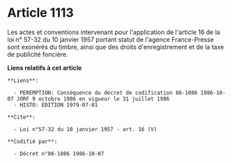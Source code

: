 # Article 1113

Les actes et conventions intervenant pour l'application de l'article 16 de la loi n° 57-32 du 10 janvier 1957 portant statut
de l'agence France-Presse sont exonérés du timbre, ainsi que des droits d'enregistrement et de la taxe de publicité foncière.

**Liens relatifs à cet article**

	**Liens**:

	  - PEREMPTION: Conséquence du décret de codification 86-1086 1986-10-07 JORF 9 octobre 1986 en vigueur le 31 juillet 1986
	  - HISTO: EDITION 1979-07-01

	**Cite**:

	  - Loi n°57-32 du 10 janvier 1957 - art. 16 (V)

	**Codifié par**:

	  - Décret n°86-1086 1986-10-07
